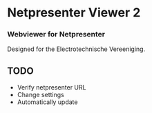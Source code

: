 # Netpresenter Viewer 2
### Webviewer for Netpresenter
Designed for the Electrotechnische Vereeniging.

## TODO
- Verify netpresenter URL
- Change settings
- Automatically update
